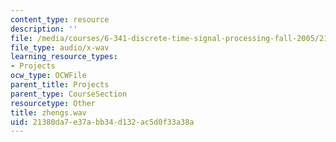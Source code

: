 ```yaml
---
content_type: resource
description: ''
file: /media/courses/6-341-discrete-time-signal-processing-fall-2005/21380da7e37abb34d132ac5d0f33a38a_zhengs.wav
file_type: audio/x-wav
learning_resource_types:
- Projects
ocw_type: OCWFile
parent_title: Projects
parent_type: CourseSection
resourcetype: Other
title: zhengs.wav
uid: 21380da7-e37a-bb34-d132-ac5d0f33a38a
---
```

